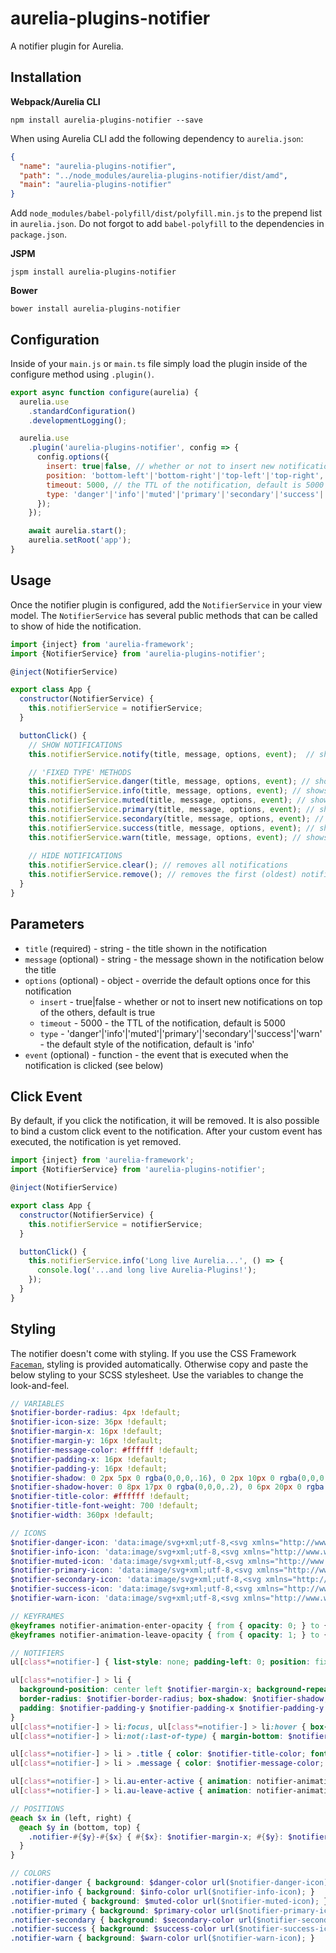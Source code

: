 # aurelia-plugins-notifier

A notifier plugin for Aurelia.

## Installation

**Webpack/Aurelia CLI**

```shell
npm install aurelia-plugins-notifier --save
```

When using Aurelia CLI add the following dependency to `aurelia.json`:

```json
{
  "name": "aurelia-plugins-notifier",
  "path": "../node_modules/aurelia-plugins-notifier/dist/amd",
  "main": "aurelia-plugins-notifier"
}
```

Add `node_modules/babel-polyfill/dist/polyfill.min.js` to the prepend list in `aurelia.json`. Do not forgot to add `babel-polyfill` to the dependencies in `package.json`.

**JSPM**

```shell
jspm install aurelia-plugins-notifier
```

**Bower**

```shell
bower install aurelia-plugins-notifier
```

## Configuration

Inside of your `main.js` or `main.ts` file simply load the plugin inside of the configure method using `.plugin()`.

```javascript
export async function configure(aurelia) {
  aurelia.use
    .standardConfiguration()
    .developmentLogging();

  aurelia.use
    .plugin('aurelia-plugins-notifier', config => {
      config.options({
        insert: true|false, // whether or not to insert new notifications on top of the others, default is true
        position: 'bottom-left'|'bottom-right'|'top-left'|'top-right', // the position on the page where to show the notifications, default is 'top-right
        timeout: 5000, // the TTL of the notification, default is 5000
        type: 'danger'|'info'|'muted'|'primary'|'secondary'|'success'|'warn' // the default style of the notification, default is 'info'
      });
    });

    await aurelia.start();
    aurelia.setRoot('app');
}
```

## Usage

Once the notifier plugin is configured, add the `NotifierService` in your view model. The `NotifierService` has several public methods that can be called to show of hide the notification.
 
```javascript
import {inject} from 'aurelia-framework';
import {NotifierService} from 'aurelia-plugins-notifier';

@inject(NotifierService)

export class App {
  constructor(NotifierService) {
    this.notifierService = notifierService;
  }  

  buttonClick() {
    // SHOW NOTIFICATIONS
    this.notifierService.notify(title, message, options, event);  // shows a notification with default options

    // 'FIXED TYPE' METHODS
    this.notifierService.danger(title, message, options, event); // shows a notification of type 'danger'
    this.notifierService.info(title, message, options, event); // shows a notification of type 'info'
    this.notifierService.muted(title, message, options, event); // shows a notification of type 'muted'
    this.notifierService.primary(title, message, options, event); // shows a notification of type 'primary'
    this.notifierService.secondary(title, message, options, event); // shows a notification of type 'secondary'
    this.notifierService.success(title, message, options, event); // shows a notification of type 'success'
    this.notifierService.warn(title, message, options, event); // shows a notification of type 'warn'
    
    // HIDE NOTIFICATIONS
    this.notifierService.clear(); // removes all notifications
    this.notifierService.remove(); // removes the first (oldest) notification
  }
}
```

## Parameters

* `title` (required) - string - the title shown in the notification
* `message` (optional) - string - the message shown in the notification below the title
* `options` (optional) - object - override the default options once for this notification
  * `insert` - true|false - whether or not to insert new notifications on top of the others, default is true
  * `timeout` - 5000 - the TTL of the notification, default is 5000
  * `type` - 'danger'|'info'|'muted'|'primary'|'secondary'|'success'|'warn' - the default style of the notification, default is 'info'
* `event` (optional) - function - the event that is executed when the notification is clicked (see below)

## Click Event

By default, if you click the notification, it will be removed. It is also possible to bind a custom click event to the notification. After your custom event has executed, the notification is yet removed. 

```javascript
import {inject} from 'aurelia-framework';
import {NotifierService} from 'aurelia-plugins-notifier';

@inject(NotifierService)

export class App {
  constructor(NotifierService) {
    this.notifierService = notifierService;
  }  

  buttonClick() {
    this.notifierService.info('Long live Aurelia...', () => {
      console.log('...and long live Aurelia-Plugins!');
    });
  }
}
```

## Styling

The notifier doesn't come with styling. If you use the CSS Framework [`Faceman`](<http://faceman.io>), styling is provided automatically. Otherwise copy and paste the below styling to your SCSS stylesheet. Use the variables to change the look-and-feel.

```scss
// VARIABLES
$notifier-border-radius: 4px !default;
$notifier-icon-size: 36px !default;
$notifier-margin-x: 16px !default;
$notifier-margin-y: 16px !default;
$notifier-message-color: #ffffff !default;
$notifier-padding-x: 16px !default;
$notifier-padding-y: 16px !default;
$notifier-shadow: 0 2px 5px 0 rgba(0,0,0,.16), 0 2px 10px 0 rgba(0,0,0,.12) !default;
$notifier-shadow-hover: 0 8px 17px 0 rgba(0,0,0,.2), 0 6px 20px 0 rgba(0,0,0,.19) !default;
$notifier-title-color: #ffffff !default;
$notifier-title-font-weight: 700 !default;
$notifier-width: 360px !default;

// ICONS
$notifier-danger-icon: 'data:image/svg+xml;utf-8,<svg xmlns="http://www.w3.org/2000/svg" height="1792" viewBox="0 0 1792 1792" width="1792"><path d="M571 589q-10-25-34-35t-49 0q-108 44-191 127t-127 191q-10 25 0 49t35 34q13 5 24 5 42 0 60-40 34-84 98.5-148.5t148.5-98.5q25-11 35-35t0-49zm942-356l46 46-244 243 68 68q19 19 19 45.5t-19 45.5l-64 64q89 161 89 343 0 143-55.5 273.5t-150 225-225 150-273.5 55.5-273.5-55.5-225-150-150-225-55.5-273.5 55.5-273.5 150-225 225-150 273.5-55.5q182 0 343 89l64-64q19-19 45.5-19t45.5 19l68 68zm8-56q-10 10-22 10-13 0-23-10l-91-90q-9-10-9-23t9-23q10-9 23-9t23 9l90 91q10 9 10 22.5t-10 22.5zm230 230q-11 9-23 9t-23-9l-90-91q-10-9-10-22.5t10-22.5q9-10 22.5-10t22.5 10l91 90q9 10 9 23t-9 23zm41-183q0 14-9 23t-23 9h-96q-14 0-23-9t-9-23 9-23 23-9h96q14 0 23 9t9 23zm-192-192v96q0 14-9 23t-23 9-23-9-9-23v-96q0-14 9-23t23-9 23 9 9 23zm151 55l-91 90q-10 10-22 10-13 0-23-10-10-9-10-22.5t10-22.5l90-91q10-9 23-9t23 9q9 10 9 23t-9 23z" fill="#ffffff" /></svg>';
$notifier-info-icon: 'data:image/svg+xml;utf-8,<svg xmlns="http://www.w3.org/2000/svg" height="1792" viewBox="0 0 1792 1792" width="1792"><path d="M1152 1376v-160q0-14-9-23t-23-9h-96v-512q0-14-9-23t-23-9h-320q-14 0-23 9t-9 23v160q0 14 9 23t23 9h96v320h-96q-14 0-23 9t-9 23v160q0 14 9 23t23 9h448q14 0 23-9t9-23zm-128-896v-160q0-14-9-23t-23-9h-192q-14 0-23 9t-9 23v160q0 14 9 23t23 9h192q14 0 23-9t9-23zm640 416q0 209-103 385.5t-279.5 279.5-385.5 103-385.5-103-279.5-279.5-103-385.5 103-385.5 279.5-279.5 385.5-103 385.5 103 279.5 279.5 103 385.5z" fill="#ffffff" /></svg>';
$notifier-muted-icon: 'data:image/svg+xml;utf-8,<svg xmlns="http://www.w3.org/2000/svg" height="1792" viewBox="0 0 1792 1792" width="1792"><path d="M1024 1376v-192q0-14-9-23t-23-9h-192q-14 0-23 9t-9 23v192q0 14 9 23t23 9h192q14 0 23-9t9-23zm256-672q0-88-55.5-163t-138.5-116-170-41q-243 0-371 213-15 24 8 42l132 100q7 6 19 6 16 0 25-12 53-68 86-92 34-24 86-24 48 0 85.5 26t37.5 59q0 38-20 61t-68 45q-63 28-115.5 86.5t-52.5 125.5v36q0 14 9 23t23 9h192q14 0 23-9t9-23q0-19 21.5-49.5t54.5-49.5q32-18 49-28.5t46-35 44.5-48 28-60.5 12.5-81zm384 192q0 209-103 385.5t-279.5 279.5-385.5 103-385.5-103-279.5-279.5-103-385.5 103-385.5 279.5-279.5 385.5-103 385.5 103 279.5 279.5 103 385.5z" fill="#ffffff" /></svg>';
$notifier-primary-icon: 'data:image/svg+xml;utf-8,<svg xmlns="http://www.w3.org/2000/svg" height="1792" viewBox="0 0 1792 1792" width="1792"><path d="M1120 576q0 13-9.5 22.5t-22.5 9.5-22.5-9.5-9.5-22.5q0-46-54-71t-106-25q-13 0-22.5-9.5t-9.5-22.5 9.5-22.5 22.5-9.5q50 0 99.5 16t87 54 37.5 90zm160 0q0-72-34.5-134t-90-101.5-123-62-136.5-22.5-136.5 22.5-123 62-90 101.5-34.5 134q0 101 68 180 10 11 30.5 33t30.5 33q128 153 141 298h228q13-145 141-298 10-11 30.5-33t30.5-33q68-79 68-180zm128 0q0 155-103 268-45 49-74.5 87t-59.5 95.5-34 107.5q47 28 47 82 0 37-25 64 25 27 25 64 0 52-45 81 13 23 13 47 0 46-31.5 71t-77.5 25q-20 44-60 70t-87 26-87-26-60-70q-46 0-77.5-25t-31.5-71q0-24 13-47-45-29-45-81 0-37 25-64-25-27-25-64 0-54 47-82-4-50-34-107.5t-59.5-95.5-74.5-87q-103-113-103-268 0-99 44.5-184.5t117-142 164-89 186.5-32.5 186.5 32.5 164 89 117 142 44.5 184.5z" fill="#ffffff" /></svg>';
$notifier-secondary-icon: 'data:image/svg+xml;utf-8,<svg xmlns="http://www.w3.org/2000/svg" height="1792" viewBox="0 0 1792 1792" width="1792"><path d="M1696 960q0 26-19 45t-45 19h-224q0 171-67 290l208 209q19 19 19 45t-19 45q-18 19-45 19t-45-19l-198-197q-5 5-15 13t-42 28.5-65 36.5-82 29-97 13v-896h-128v896q-51 0-101.5-13.5t-87-33-66-39-43.5-32.5l-15-14-183 207q-20 21-48 21-24 0-43-16-19-18-20.5-44.5t15.5-46.5l202-227q-58-114-58-274h-224q-26 0-45-19t-19-45 19-45 45-19h224v-294l-173-173q-19-19-19-45t19-45 45-19 45 19l173 173h844l173-173q19-19 45-19t45 19 19 45-19 45l-173 173v294h224q26 0 45 19t19 45zm-480-576h-640q0-133 93.5-226.5t226.5-93.5 226.5 93.5 93.5 226.5z" fill="#ffffff" /></svg>';
$notifier-success-icon: 'data:image/svg+xml;utf-8,<svg xmlns="http://www.w3.org/2000/svg" height="1792" viewBox="0 0 1792 1792" width="1792"><path d="M813 1299l614-614q19-19 19-45t-19-45l-102-102q-19-19-45-19t-45 19l-467 467-211-211q-19-19-45-19t-45 19l-102 102q-19 19-19 45t19 45l358 358q19 19 45 19t45-19zm851-883v960q0 119-84.5 203.5t-203.5 84.5h-960q-119 0-203.5-84.5t-84.5-203.5v-960q0-119 84.5-203.5t203.5-84.5h960q119 0 203.5 84.5t84.5 203.5z" fill="#ffffff" /></svg>';
$notifier-warn-icon: 'data:image/svg+xml;utf-8,<svg xmlns="http://www.w3.org/2000/svg" height="1792" viewBox="0 0 1792 1792" width="1792"><path d="M1024 1375v-190q0-14-9.5-23.5t-22.5-9.5h-192q-13 0-22.5 9.5t-9.5 23.5v190q0 14 9.5 23.5t22.5 9.5h192q13 0 22.5-9.5t9.5-23.5zm-2-374l18-459q0-12-10-19-13-11-24-11h-220q-11 0-24 11-10 7-10 21l17 457q0 10 10 16.5t24 6.5h185q14 0 23.5-6.5t10.5-16.5zm-14-934l768 1408q35 63-2 126-17 29-46.5 46t-63.5 17h-1536q-34 0-63.5-17t-46.5-46q-37-63-2-126l768-1408q17-31 47-49t65-18 65 18 47 49z" fill="#ffffff" /></svg>';

// KEYFRAMES
@keyframes notifier-animation-enter-opacity { from { opacity: 0; } to { opacity: 1; } }
@keyframes notifier-animation-leave-opacity { from { opacity: 1; } to { opacity: 0; } }

// NOTIFIERS
ul[class*=notifier-] { list-style: none; padding-left: 0; position: fixed; }

ul[class*=notifier-] > li {
  background-position: center left $notifier-margin-x; background-repeat: no-repeat; background-size: $notifier-icon-size;
  border-radius: $notifier-border-radius; box-shadow: $notifier-shadow; cursor: pointer;
  padding: $notifier-padding-y $notifier-padding-x $notifier-padding-y ($notifier-icon-size + 2 * $notifier-padding-x); word-wrap: break-word; width: $notifier-width;
}
ul[class*=notifier-] > li:focus, ul[class*=notifier-] > li:hover { box-shadow: $notifier-shadow-hover; }
ul[class*=notifier-] > li:not(:last-of-type) { margin-bottom: $notifier-margin-y; }

ul[class*=notifier-] > li > .title { color: $notifier-title-color; font-weight: $notifier-title-font-weight; }
ul[class*=notifier-] > li > .message { color: $notifier-message-color; }

ul[class*=notifier-] > li.au-enter-active { animation: notifier-animation-enter-opacity .5s; }
ul[class*=notifier-] > li.au-leave-active { animation: notifier-animation-leave-opacity .5s; }

// POSITIONS
@each $x in (left, right) {
  @each $y in (bottom, top) {
    .notifier-#{$y}-#{$x} { #{$x}: $notifier-margin-x; #{$y}: $notifier-margin-y; }
  }
}

// COLORS
.notifier-danger { background: $danger-color url($notifier-danger-icon); }
.notifier-info { background: $info-color url($notifier-info-icon); }
.notifier-muted { background: $muted-color url($notifier-muted-icon); }
.notifier-primary { background: $primary-color url($notifier-primary-icon); }
.notifier-secondary { background: $secondary-color url($notifier-secondary-icon); }
.notifier-success { background: $success-color url($notifier-success-icon); }
.notifier-warn { background: $warn-color url($notifier-warn-icon); }
```